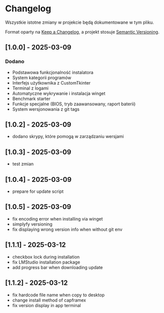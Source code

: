 # Changelog
Wszystkie istotne zmiany w projekcie będą dokumentowane w tym pliku.

Format oparty na [Keep a Changelog](https://keepachangelog.com/en/1.0.0/),
a projekt stosuje [Semantic Versioning](https://semver.org/spec/v2.0.0.html).

## [1.0.0] - 2025-03-09
### Dodano
- Podstawowa funkcjonalność instalatora
- System kategorii programów
- Interfejs użytkownika z CustomTkinter
- Terminal z logami
- Automatyczne wykrywanie i instalacja winget
- Benchmark starter
- Funkcje specjalne (BIOS, tryb zaawansowany, raport baterii)
- System wersjonowania z git tags 

## [1.0.2] - 2025-03-09
- dodano skrypy, które pomogą w zarządzaniu wersjami

## [1.0.3] - 2025-03-09
- test zmian

## [1.0.4] - 2025-03-09
- prepare for update script

## [1.0.5] - 2025-03-09
- fix encoding error when installing via winget
- simplyfy versioning
- fix displaying wrong version info when without git env

## [1.1.1] - 2025-03-12
- checkbox lock during installation
- fix LMStudio installation package
- add progress bar when downloading update

## [1.1.2] - 2025-03-12
- fix hardcode file name when copy to desktop
- change install method of capframex
- fix version display in app terminal
